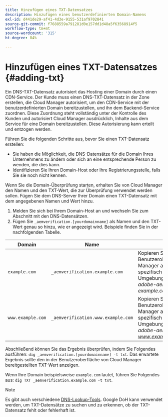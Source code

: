 ```yaml
---
title: Hinzufügen eines TXT-Datensatzes
description: Hinzufügen eines benutzerdefinierten Domain-Namens
exl-id: d441de29-af41-4d3e-9155-531af9702841
source-git-commit: f7688559a791281d0e157dd1d48a5f63568914f5
workflow-type: tm+mt
source-wordcount: '315'
ht-degree: 84%

---
```


# Hinzufügen eines TXT-Datensatzes {#adding-txt}

Ein DNS-TXT-Datensatz autorisiert das Hosting einer Domain durch einen CDN-Service. Der Kunde muss einen DNS-TXT-Datensatz in der Zone erstellen, die Cloud Manager autorisiert, um den CDN-Service mit der benutzerdefinierten Domain bereitzustellen, und ihn dem Backend-Service zuordnen. Diese Zuordnung steht vollständig unter der Kontrolle des Kunden und autorisiert Cloud Manager ausdrücklich, Inhalte aus dem Service für eine Domain bereitzustellen. Diese Autorisierung kann erteilt und entzogen werden.

Führen Sie die folgenden Schritte aus, bevor Sie einen TXT-Datensatz erstellen:

* Sie haben die Möglichkeit, die DNS-Datensätze für die Domain Ihres Unternehmens zu ändern oder sich an eine entsprechende Person zu wenden, die dies kann.
* Identifizieren Sie Ihren Domain-Host oder Ihre Registrierungsstelle, falls Sie sie noch nicht kennen.

Wenn Sie die Domain-Überprüfung starten, erhalten Sie von Cloud Manager den Namen und den TXT-Wert, die zur Überprüfung verwendet werden sollen. Fügen Sie dem DNS-Server Ihrer Domain einen TXT-Datensatz mit dem angegebenen Namen und Wert hinzu.

1. Melden Sie sich bei Ihrem Domain-Host an und wechseln Sie zum Abschnitt mit den DNS-Datensätzen.
1. Fügen Sie `_aemverification.[yourdomainname]` als Namen und den TXT-Wert genau so hinzu, wie er angezeigt wird.
Beispiele finden Sie in der nachfolgenden Tabelle.

| Domain | Name | TXT-Wert |
|--- |--- |---|
| `example.com` | `_aemverification.example.com` | Kopieren Sie den gesamten in der Benutzeroberfläche von Cloud Manager angezeigten Wert. Dies ist spezifisch für die Domäne und die Umgebung. Beispiel:<br>*adobe-aem-validation=<br>example.com/[program]/[env]/.* |
| `www.example.com` | `_aemverification.www.example.com` | Kopieren Sie den gesamten in der Benutzeroberfläche von Cloud Manager angezeigten Wert. Dies ist spezifisch für die Domäne und die Umgebung. Beispiel:<br>*adobe-aem-validation=<br>www.example.com/[program]/[env]/.* |

Abschließend können Sie das Ergebnis überprüfen, indem Sie Folgendes ausführen: `dig _aemverification.[yourdomainname] -t txt`.
Das erwartete Ergebnis sollte den in der Benutzeroberfläche von Cloud Manager bereitgestellten TXT-Wert anzeigen.

Wenn Ihre Domain beispielsweise `example.com` lautet, führen Sie Folgendes aus: `dig TXT _aemverification.example.com -t txt`.

>[!NOTE]
>Es gibt auch verschiedene [DNS-Lookup-Tools](https://www.ultratools.com/tools/dnsLookup). Google DoH kann verwendet werden, um TXT-Datensätze zu suchen und zu erkennen, ob der TXT-Datensatz fehlt oder fehlerhaft ist.
